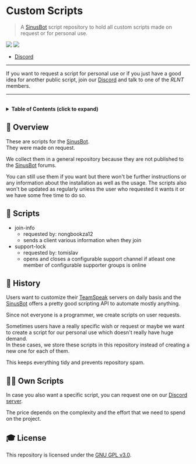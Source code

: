 # **Custom Scripts**

> A [SinusBot][sinus] script repository to hold all custom scripts made on request or for personal use.

[![](https://forthebadge.com/images/badges/60-percent-of-the-time-works-every-time.svg)][discord]
[![](https://forthebadge.com/images/badges/made-with-javascript.svg)][discord]

- [Discord][discord]

---

If you want to request a script for personal use or if you just have a good idea for another public script, join our [Discord][discord] and talk to one of the *RLNT* members.

---

<br>

<!-- Table of Contents -->
<details>
    <summary>
        <strong>Table of Contents (click to expand)</strong>
    </summary>

- [**Custom Scripts**](#custom-scripts)
  - [**📑 Overview**](#-overview)
  - [**🐍 Scripts**](#-scripts)
  - [**📕 History**](#-history)
  - [**🤷‍♂️ Own Scripts**](#️-own-scripts)
  - [**🎓 License**](#-license)
</details>


## **📑 Overview**
These are scripts for the [SinusBot][sinus].<br>
They were made on request.

We collect them in a general repository because they are not published to the [SinusBot][sinus] forums.

You can still use them if you want but there won't be further instructions or any information about the installation as well as the usage. The scripts also won't be updated as regularly unless the user who requested it wants it or we have some free time to do so.


## **🐍 Scripts**
- join-info
  - requested by: nongbookza12
  - sends a client various information when they join
- support-lock
  - requested by: tomislav
  - opens and closes a configurable support channel if atleast one member of configurable supporter groups is online


## **📕 History**
Users want to customize their [TeamSpeak] servers on daily basis and the [SinusBot][sinus] offers a pretty good scripting API to automate mostly anything.

Since not everyone is a programmer, we create scripts on user requests.

Sometimes users have a really specific wish or request or maybe we want to create a script for our personal use which doesn't really have huge demand.<br>
In these cases, we store these scripts in this repository instead of creating a new one for each of them.

This keeps everything tidy and prevents repository spam.


## **🤷‍♂️ Own Scripts**
In case you also want a specific script, you can request one on our [Discord server][discord].

The price depends on the complexity and the effort that we need to spend on the project.


## **🎓 License**
This repository is licensed under the [GNU GPL v3.0][license].


<!-- Links -->
[sinus]: https://www.sinusbot.com/
[discord]: https://discordapp.com/invite/Q3qxws6
[TeamSpeak]: https://teamspeak.com/
[license]: LICENSE.md
